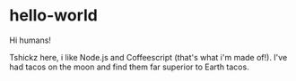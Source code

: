 # hello-world

Hi humans!

Tshickz here, i like Node.js and Coffeescript (that's what i'm made of!).
I've had tacos on the moon and find them far superior to Earth tacos.
